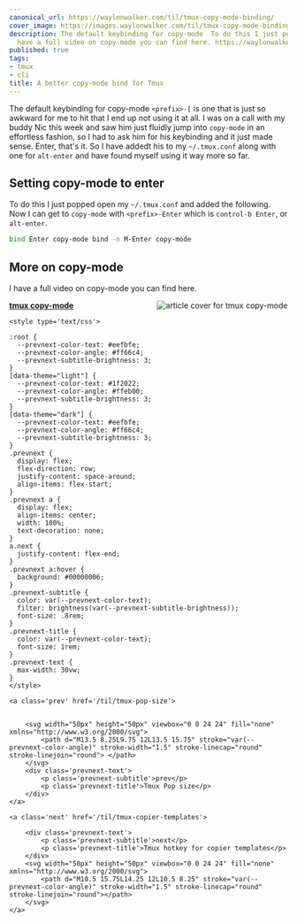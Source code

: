 ```yaml
---
canonical_url: https://waylonwalker.com/til/tmux-copy-mode-binding/
cover_image: https://images.waylonwalker.com/til/tmux-copy-mode-binding.png
description: The default keybinding for copy-mode  To do this I just popped open my  I
  have a full video on copy-mode you can find here. https://waylonwalker.com/tmux-copy-m
published: true
tags:
- tmux
- cli
title: A better copy-mode bind for Tmux
---
```


The default keybinding for copy-mode `<prefix>-[` is one that is just so awkward for me to hit that I end up not using it at all.  I was on a call with my buddy Nic this week and saw him just fluidly jump into
`copy-mode` in an effortless fashion, so I had to ask him for his
keybinding and it just made sense. Enter, that's it.  So I have addedt his to my `~/.tmux.conf` along with one for `alt-enter` and have found myself using it way more so far.

## Setting copy-mode to enter

To do this I just popped open my `~/.tmux.conf` and added the following. Now I can get to `copy-mode` with `<prefix>-Enter` which is `control-b Enter`, or `alt-enter`.

```bash
bind Enter copy-mode bind -n M-Enter copy-mode
```

## More on copy-mode

I have a full video on copy-mode you can find here.


  <div class="onelinelink-wrapper">
      <a class="onelinelink" href="https://waylonwalker.com/tmux-copy-mode/">
          <img style="float: right;" align='right' src="https://images.waylonwalker.com/tmux-copy-mode-og_250x140.png" alt="article cover for 
 tmux copy-mode
"/>
          <p><strong>
 tmux copy-mode
</strong></p>
      </a>
  </div>

<div class='prevnext'>

    <style type='text/css'>

    :root {
      --prevnext-color-text: #eefbfe;
      --prevnext-color-angle: #ff66c4;
      --prevnext-subtitle-brightness: 3;
    }
    [data-theme="light"] {
      --prevnext-color-text: #1f2022;
      --prevnext-color-angle: #ffeb00;
      --prevnext-subtitle-brightness: 3;
    }
    [data-theme="dark"] {
      --prevnext-color-text: #eefbfe;
      --prevnext-color-angle: #ff66c4;
      --prevnext-subtitle-brightness: 3;
    }
    .prevnext {
      display: flex;
      flex-direction: row;
      justify-content: space-around;
      align-items: flex-start;
    }
    .prevnext a {
      display: flex;
      align-items: center;
      width: 100%;
      text-decoration: none;
    }
    a.next {
      justify-content: flex-end;
    }
    .prevnext a:hover {
      background: #00000006;
    }
    .prevnext-subtitle {
      color: var(--prevnext-color-text);
      filter: brightness(var(--prevnext-subtitle-brightness));
      font-size: .8rem;
    }
    .prevnext-title {
      color: var(--prevnext-color-text);
      font-size: 1rem;
    }
    .prevnext-text {
      max-width: 30vw;
    }
    </style>
    
    <a class='prev' href='/til/tmux-pop-size'>
    

        <svg width="50px" height="50px" viewbox="0 0 24 24" fill="none" xmlns="http://www.w3.org/2000/svg">
            <path d="M13.5 8.25L9.75 12L13.5 15.75" stroke="var(--prevnext-color-angle)" stroke-width="1.5" stroke-linecap="round" stroke-linejoin="round"> </path>
        </svg>
        <div class='prevnext-text'>
            <p class='prevnext-subtitle'>prev</p>
            <p class='prevnext-title'>Tmux Pop size</p>
        </div>
    </a>
    
    <a class='next' href='/til/tmux-copier-templates'>
    
        <div class='prevnext-text'>
            <p class='prevnext-subtitle'>next</p>
            <p class='prevnext-title'>Tmux hotkey for copier templates</p>
        </div>
        <svg width="50px" height="50px" viewbox="0 0 24 24" fill="none" xmlns="http://www.w3.org/2000/svg">
            <path d="M10.5 15.75L14.25 12L10.5 8.25" stroke="var(--prevnext-color-angle)" stroke-width="1.5" stroke-linecap="round" stroke-linejoin="round"></path>
        </svg>
    </a>
  </div>